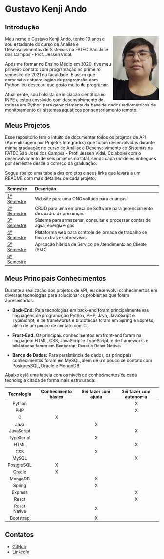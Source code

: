 # Gustavo Kenji Ando

## Introdução

<img align="right" src="./img/perfil.jpg" alt="Foto pessoal" width="150"/>

Meu nome é Gustavo Kenji Ando, tenho 19 anos e sou estudante do curso de Análise e Desenvolvimentos de Sistemas na FATEC São José dos Campos - Prof. Jessen Vidal.

Após me formar no Ensino Médio em 2020, tive meu primeiro contato com programação no primeiro semestre de 2021 na faculdade. E assim que comecei a estudar lógica de programção com Python, eu descobri que gosto muito de programar.

Atualmente, sou bolsista de iniciação científica no INPE e estou envolvido com desenvolvimento de rotinas em Python para gerenciamento da base de dados radiometricos de monitoramento de sistemas aquáticos por sensoriamento remoto.

## Meus Projetos

Esse repositório tem o intuito de documentar todos os projetos de API (Aprendizagem por Projetos Integrados) que foram desenvolvidas durante minha graduação no curso de Análise e Desenvolvimento de Sistemas na FATEC São José dos Campos - Prof. Jessen Vidal. Colaborei com o desenvolvimento de seis projetos no total, sendo cada um deles entregues por semestre desde o começo da graduação.

Segue abaixo uma tabela dos projetos e seus links que levará a um README com mais detalhes de cada projeto:

| Semestre | Descrição |
| :---| :--- |
| [1º Semestre](./1-semestre/README.md) | Website para uma ONG voltado para crianças |
| [2º Semestre](./2-semestre/README.md) | CRUD para uma empresa de Software para gerenciamento de quadro de presenças |
| [3º Semestre](./3-semestre/README.md) | Sistema para armazenar, consultar e processar contas de água, energia e gás |
| [4º Semestre](./4-semestre/README.md) | Plataforma web para controle de jornada de trabalho de hora extras e sobreavisos |
| [5º Semestre](./5-semestre/README.md) | Aplicação híbrida de Serviço de Atendimento ao Cliente (SAC) |
| [6º Semestre](./6-semestre/README.md) | |

## Meus Principais Conhecimentos

Durante a realização dos projetos de API, eu desenvolvi conhecimentos em diversas tecnologias para solucionar os problemas que foram apresentados.

* **Back-End:** Para tecnologias em back-end foram principalmente nas linguagens de programação Python, PHP, Java, JavaScript e TypeScript, e de frameworks e bibliotecas foram em Spring e Express, além de um pouco de contato com C.

* **Front-End:** Os principais conhecimentos em front-end foram na linguagem HTML, CSS, JavaScript e TypeScript, e de frameworks e bibliotecas foram em Bootstrap, React e React Native.

* **Banco de Dados:** Para persistência de dados, os principais conhecimentos foram em MySQL, além de um pouco de contato com PostgresSQL, Oracle e MongoDB.

Abaixo está uma tabela com os níveis de conhecimentos de cada tecnologia citada de forma mais estruturada: 

| Tecnologia | Conhecimento básico | Sei fazer com ajuda | Sei fazer com autonomia |
| :---:| :---: | :---: | :---: |
| Python | | | X |
| PHP | |  | X |
| C | X | | |
| Java | | X |  |
| JavaScript | | | X |
| TypeScript | | X | |
| HTML | | | X |
| CSS | | X | |
| MySQL | | | X |
| PostgreSQL | X | | |
| Oracle | X | | |
| MongoDB | | X | |
| Spring | | X | |
| Express | | | X |
| React | | | X |
| React Native | | X | |
| Bootstrap | | X | |

## Contatos
* [GitHub](https://www.github.com/GustavoAndo)
* [LinkedIn](https://www.linkedin.com/in/gustavo-ando-054414209/)
